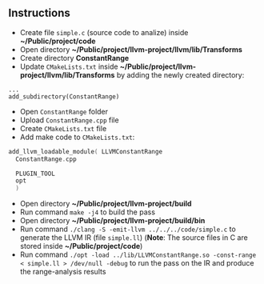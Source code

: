## Instructions
- Create file `simple.c` (source code to analize) inside **~/Public/project/code**
- Open directory **~/Public/project/llvm-project/llvm/lib/Transforms**
- Create directory **ConstantRange**
- Update `CMakeLists.txt` inside **~/Public/project/llvm-project/llvm/lib/Transforms** by adding the newly created directory:
```
...
add_subdirectory(ConstantRange)
```
- Open `ConstantRange` folder
- Upload `ConstantRange.cpp` file
- Create `CMakeLists.txt` file
- Add make code to `CMakeLists.txt`:
```cpp
add_llvm_loadable_module( LLVMConstantRange
  ConstantRange.cpp

  PLUGIN_TOOL
  opt
  )
```
- Open directory **~/Public/project/llvm-project/build**
- Run command `make -j4` to build the pass
- Open directory **~/Public/project/llvm-project/build/bin**
- Run command `./clang -S -emit-llvm ../../../code/simple.c` to generate the LLVM IR (file `simple.ll`)
(**Note**: The source files in C are stored inside **~/Public/project/code**)
- Run command `./opt -load ../lib/LLVMConstantRange.so -const-range < simple.ll > /dev/null -debug` to run the pass on the IR and produce the range-analysis results